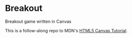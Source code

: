 # Breakout

Breakout game written in Canvas

This is a follow-along repo to MDN's [HTML5 Canvas Tutorial](https://developer.mozilla.org/en-US/docs/Games/Workflows/2D_Breakout_game_pure_JavaScript/Create_the_Canvas_and_draw_on_it).